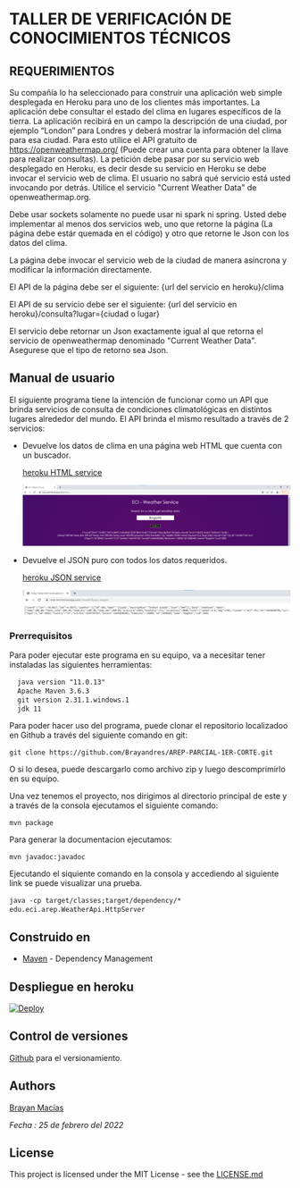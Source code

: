 # TALLER DE VERIFICACIÓN DE CONOCIMIENTOS TÉCNICOS
## REQUERIMIENTOS
Su compañía lo ha seleccionado para construir una aplicación web simple desplegada en Heroku para uno de los clientes más importantes.
La aplicación debe consultar el estado del clima en lugares específicos de la tierra.  La aplicación recibirá en un campo la descripción de una ciudad, por ejemplo “London” para Londres   y deberá mostrar la información del clima para esa ciudad. Para esto utilice el API gratuito de https://openweathermap.org/ (Puede crear una cuenta para obtener la llave para realizar consultas). La petición debe pasar por su servicio web desplegado en Heroku, es decir desde su servicio en Heroku se debe invocar el servicio web de clima. El usuario no sabrá qué servicio está usted invocando por detrás. Utilice el servicio "Current Weather Data" de openweathermap.org.

Debe usar sockets solamente no puede usar ni spark ni spring. Usted debe implementar al menos dos servicios web, uno que retorne la página (La página debe estár quemada en el código) y otro que retorne le Json con los datos del clima.

La página debe invocar el servicio web de la ciudad de manera asíncrona y modificar la información directamente.

El API de la página debe ser el siguiente:
{url del servicio en heroku}/clima

El API de su servicio debe ser el siguiente:
{url del servicio en heroku}/consulta?lugar={ciudad o lugar}

El servicio debe retornar un Json exactamente igual al que retorna el servicio de openweathermap denominado "Current Weather Data". Asegurese que el tipo de retorno sea Json.

## Manual de usuario
El siguiente programa tiene la intención de funcionar como un API que brinda servicios de consulta de condiciones climatológicas en distintos lugares alrededor del mundo.
El API brinda el mismo resultado a través de 2 servicios:
- Devuelve los datos de clima en una página web HTML que cuenta con un buscador.
  
  [heroku HTML service](https://arep-test.herokuapp.com/clima)
  
  ![clima](https://github.com/Brayandres/AREP-PARCIAL-1ER-CORTE/blob/master/img/clima.png?raw=true)

- Devuelve el JSON puro con todos los datos requeridos.
  
  [heroku JSON service](https://arep-test.herokuapp.com/consulta?lugar=bogota)
  
  ![consulta?lugar=bogota](https://github.com/Brayandres/AREP-PARCIAL-1ER-CORTE/blob/master/img/lugar.jpg?raw=true)

### Prerrequisitos

Para poder ejecutar este programa en su equipo, va a necesitar tener instaladas las siguientes herramientas:
```
  java version "11.0.13"
  Apache Maven 3.6.3
  git version 2.31.1.windows.1
  jdk 11
```
Para poder hacer uso del programa, puede clonar el repositorio localizadoo en Github a través del siguiente comando en git:

```
git clone https://github.com/Brayandres/AREP-PARCIAL-1ER-CORTE.git

```
O si lo desea, puede descargarlo como archivo zip y luego descomprimirlo en su equipo.

Una vez tenemos el proyecto, nos dirigimos al directorio principal de este y a través de la consola ejecutamos el siguiente comando:

```
mvn package

```

Para generar la documentacion ejecutamos:

```
mvn javadoc:javadoc

```

Ejecutando el siquiente comando en la consola y accediendo al siguiente link se puede visualizar una prueba.

```
java -cp target/classes;target/dependency/* edu.eci.arep.WeatherApi.HttpServer

```

## Construido en

* [Maven](https://maven.apache.org/) - Dependency Management

## Despliegue en heroku

[![Deploy](https://www.herokucdn.com/deploy/button.svg)](https://arep-test.herokuapp.com)

## Control de versiones 

[Github](https://github.com/) para el versionamiento.

## Authors

[Brayan Macías](https://github.com/brayandres) 

_Fecha : 25 de febrero del 2022_ 


## License

This project is licensed under the MIT License - see the [LICENSE.md](LICENSE) 
